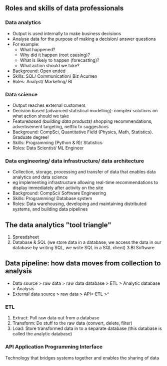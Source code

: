 ## Roles and skills of data professionals
### Data analytics
* Output is used internally to make business decisions
* Analyse data for the purpose of making a decision/ answer questions
* For example:
  * What happened?
  * Why did it happen (root causing)?
  * What is likely to happen (forecasting)?
  * What action should we take?
* Background: Open ended
* Skills: SQL/ Communication/ Biz Acumen
* Roles: Analyst/ Marketing/ BI

### Data science
* Output reaches external customers
* Decision based (advanced statistical modelling): complex solutions on what action should we take
* Feature*based (building data products)* shopping recommendations, advertisement targeting, netflix tv suggestions
* Background: CompSci, Quantitative Field (Physics, Math, Statistics). Graduate degree!
* Skills: Programming (Python & R)/ Statistics
* Roles: Data Scientist/ ML Engineer

### Data engineering/ data infrastructure/ data architecture
* Collection, storage, processing and transfer of data that enables data analytics and data science
* eg implementing infrastructure allowing real-time recommendations to display immediately after activity on the site
* Background: CompSci/ Software Engineering
* Skills: Programming/ Database system
* Roles: Data warehousing, developing and maintaining distributed systems, and building data pipelines

## The data analytics "tool triangle" </h2>
1. Spreadsheet
2. Database & SQL  (we store data in a database, we access the data in our database by writing SQL, we write SQL in a SQL client)
3.BI Software

## Data pipeline: how data moves from collection to analysis</h2>
* Data source > raw data > raw data database > ETL > Analytic database > Analysis
* External data source > raw data > API> ETL >^

### ETL
1. Extract: Pull raw data out from a database
2. Transform: Do stuff to the raw data (convert, delete, filter)
3. Load: Store transformed data in to a separate database (this database is called the analytic database)

### API Application Programming Interface
Technology that bridges systems together and enables the sharing of data
